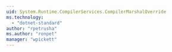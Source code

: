 ```yaml
---
uid: System.Runtime.CompilerServices.CompilerMarshalOverride
ms.technology: 
  - "dotnet-standard"
author: "rpetrusha"
ms.author: "ronpet"
manager: "wpickett"
---
```

